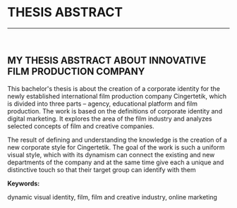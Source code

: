 # THESIS ABSTRACT
- - -

<br>

## MY THESIS ABSTRACT ABOUT INNOVATIVE FILM PRODUCTION COMPANY
This bachelor's thesis is about the creation of a corporate identity for the newly established international film production company Cingertetik, which is divided into three parts – agency, educational platform and film production. The work is based on the definitions of corporate identity and digital marketing. It explores the area of the film industry and analyzes selected concepts of film and creative companies.

The result of defining and understanding the knowledge is the creation of a new corporate style for Cingertetik. The goal of the work is such a uniform visual style, which with its dynamism can connect the existing and new departments of the company and at the same time give each a unique and distinctive touch so that their target group can identify with them

**Keywords:**

dynamic visual identity, film, film and creative industry, online marketing

